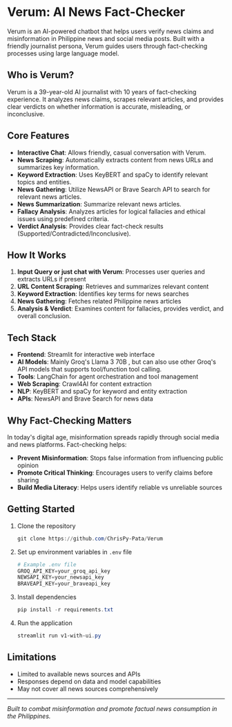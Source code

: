 # Verum: AI News Fact-Checker

Verum is an AI-powered chatbot that helps users verify news claims and misinformation in Philippine news and social media posts. Built with a friendly journalist persona, Verum guides users through fact-checking processes using large language model.

## Who is Verum?

Verum is a 39-year-old AI journalist with 10 years of fact-checking experience. It analyzes news claims, scrapes relevant articles, and provides clear verdicts on whether information is accurate, misleading, or inconclusive.

## Core Features

- **Interactive Chat**: Allows friendly, casual conversation with Verum.
- **News Scraping**: Automatically extracts content from news URLs and summarizes key information.
- **Keyword Extraction**: Uses KeyBERT and spaCy to identify relevant topics and entities.
- **News Gathering**: Utilize NewsAPI or Brave Search API to search for relevant news articles.
- **News Summarization**: Summarize relevant news articles.
- **Fallacy Analysis**: Analyzes articles for logical fallacies and ethical issues using predefined criteria.
- **Verdict Analysis**: Provides clear fact-check results (Supported/Contradicted/Inconclusive).

## How It Works

1. **Input Query or just chat with Verum**: Processes user queries and extracts URLs if present
2. **URL Content Scraping**: Retrieves and summarizes relevant content
3. **Keyword Extraction**: Identifies key terms for news searches
4. **News Gathering**: Fetches related Philippine news articles
5. **Analysis & Verdict**: Examines content for fallacies, provides verdict, and overall conclusion.

## Tech Stack

- **Frontend**: Streamlit for interactive web interface
- **AI Models**: Mainly Groq's Llama 3 70B , but can also use other Groq's API models that supports tool/function tool calling.
- **Tools**: LangChain for agent orchestration and tool management
- **Web Scraping**: Crawl4AI for content extraction
- **NLP**: KeyBERT and spaCy for keyword and entity extraction
- **APIs**: NewsAPI and Brave Search for news data

## Why Fact-Checking Matters

In today's digital age, misinformation spreads rapidly through social media and news platforms.
Fact-checking helps:
- **Prevent Misinformation**: Stops false information from influencing public opinion
- **Promote Critical Thinking**: Encourages users to verify claims before sharing
- **Build Media Literacy**: Helps users identify reliable vs unreliable sources

## Getting Started

1. Clone the repository  
   ```powershell
   git clone https://github.com/ChrisPy-Pata/Verum
   ```

2. Set up environment variables in `.env` file  
   ```powershell
   # Example .env file
   GROQ_API_KEY=your_groq_api_key
   NEWSAPI_KEY=your_newsapi_key
   BRAVEAPI_KEY=your_braveapi_key
   ```

3. Install dependencies  
   ```powershell
   pip install -r requirements.txt
   ```

4. Run the application
   ```powershell
   streamlit run v1-with-ui.py
   ```

## Limitations

- Limited to available news sources and APIs
- Responses depend on data and model capabilities
- May not cover all news sources comprehensively

---

*Built to combat misinformation and promote factual news consumption in the Philippines.*
